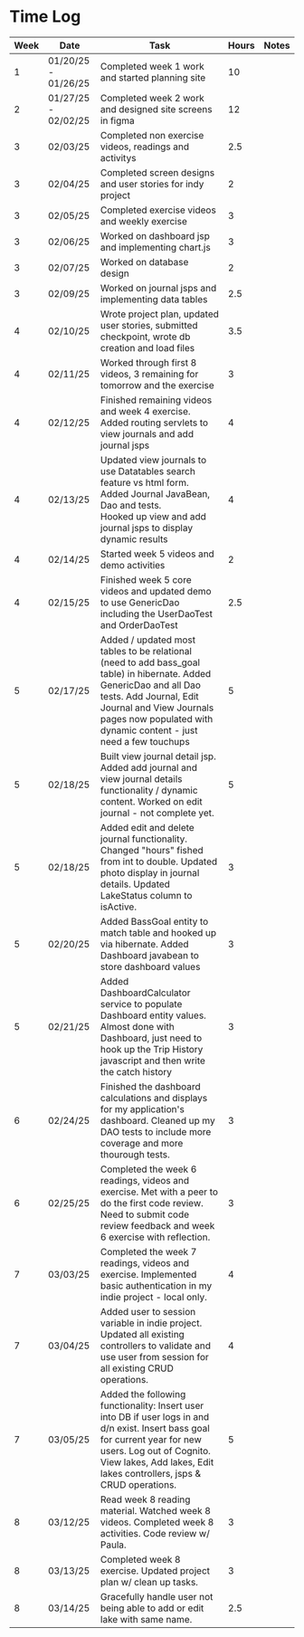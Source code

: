 # Time Log

| Week | Date                | Task                                                                                                                                                                                                                                         | Hours | Notes|
|------|---------------------|----------------------------------------------------------------------------------------------------------------------------------------------------------------------------------------------------------------------------------------------|-------|------|
| 1    | 01/20/25 - 01/26/25 | Completed week 1 work and started planning site                                                                                                                                                                                              | 10    | |
| 2    | 01/27/25 - 02/02/25 | Completed week 2 work and designed site screens in figma                                                                                                                                                                                     | 12    | |
| 3    | 02/03/25            | Completed non exercise videos, readings and activitys                                                                                                                                                                                        | 2.5   | |
| 3    | 02/04/25            | Completed screen designs and user stories for indy project                                                                                                                                                                                   | 2     | |
| 3    | 02/05/25            | Completed exercise videos and weekly exercise                                                                                                                                                                                                | 3     | |
| 3    | 02/06/25            | Worked on dashboard jsp and implementing chart.js                                                                                                                                                                                            | 3     | |
| 3    | 02/07/25            | Worked on database design                                                                                                                                                                                                                    | 2     | |
| 3    | 02/09/25            | Worked on journal jsps and implementing data tables                                                                                                                                                                                          | 2.5   | |
| 4    | 02/10/25            | Wrote project plan, updated user stories, submitted checkpoint, wrote db creation and load files                                                                                                                                             | 3.5   | |
| 4    | 02/11/25            | Worked through first 8 videos, 3 remaining for tomorrow and the exercise                                                                                                                                                                     | 3     | |
| 4    | 02/12/25            | Finished remaining videos and week 4 exercise. Added routing servlets to view journals and add journal jsps                                                                                                                                  | 4     | |
| 4    | 02/13/25            | Updated view journals to use Datatables search feature vs html form. Added Journal JavaBean, Dao and tests.<br/> Hooked up view and add journal jsps to display dynamic results                                                              | 4     | |
| 4    | 02/14/25            | Started week 5 videos and demo activities                                                                                                                                                                                                    | 2     | |
| 4    | 02/15/25            | Finished week 5 core videos and updated demo to use GenericDao including the UserDaoTest and OrderDaoTest                                                                                                                                    | 2.5   | |
| 5    | 02/17/25            | Added / updated most tables to be relational (need to add bass_goal table) in hibernate. Added GenericDao and all Dao tests. Add Journal, Edit Journal and View Journals pages now populated with dynamic content - just need a few touchups | 5     | |
| 5    | 02/18/25            | Built view journal detail jsp. Added add journal and view journal details functionality / dynamic content. Worked on edit journal - not complete yet.                                                                                        | 5     | |
| 5    | 02/18/25            | Added edit and delete journal functionality. Changed "hours" fished from int to double. Updated photo display in journal details. Updated LakeStatus column to isActive.                                                                     | 3     | |
| 5    | 02/20/25            | Added BassGoal entity to match table and hooked up via hibernate. Added Dashboard javabean to store dashboard values                                                                                                                         | 3     | |
| 5    | 02/21/25            | Added DashboardCalculator service to populate Dashboard entity values. Almost done with Dashboard, just need to hook up the Trip History javascript and then write the catch history                                                         | 3     | |
| 6    | 02/24/25            | Finished the dashboard calculations and displays for my application's dashboard. Cleaned up my DAO tests to include more coverage and more thourough tests.                                                                                  | 3     | |
| 6    | 02/25/25            | Completed the week 6 readings, videos and exercise. Met with a peer to do the first code review. Need to submit code review feedback and week 6 exercise with reflection.                                                                    | 3     | |
| 7    | 03/03/25            | Completed the week 7 readings, videos and exercise. Implemented basic authentication in my indie project - local only.                                                                                                                       | 4     | |
| 7    | 03/04/25            | Added user to session variable in indie project. Updated all existing controllers to validate and use user from session for all existing CRUD operations.                                                                                    | 4     | |
| 7    | 03/05/25            | Added the following functionality: Insert user into DB if user logs in and d/n exist. Insert bass goal for current year for new users. Log out of Cognito. View lakes, Add lakes, Edit lakes controllers, jsps & CRUD operations.            | 5     | |
| 8    | 03/12/25            | Read week 8 reading material. Watched week 8 videos. Completed week 8 activities. Code review w/ Paula.                                                                                                                                      | 3     | |
| 8    | 03/13/25            | Completed week 8 exercise. Updated project plan w/ clean up tasks.                                                                                                                                                                           | 3     | |
| 8    | 03/14/25            | Gracefully handle user not being able to add or edit lake with same name.                                                                                                                                                                    | 2.5   | |